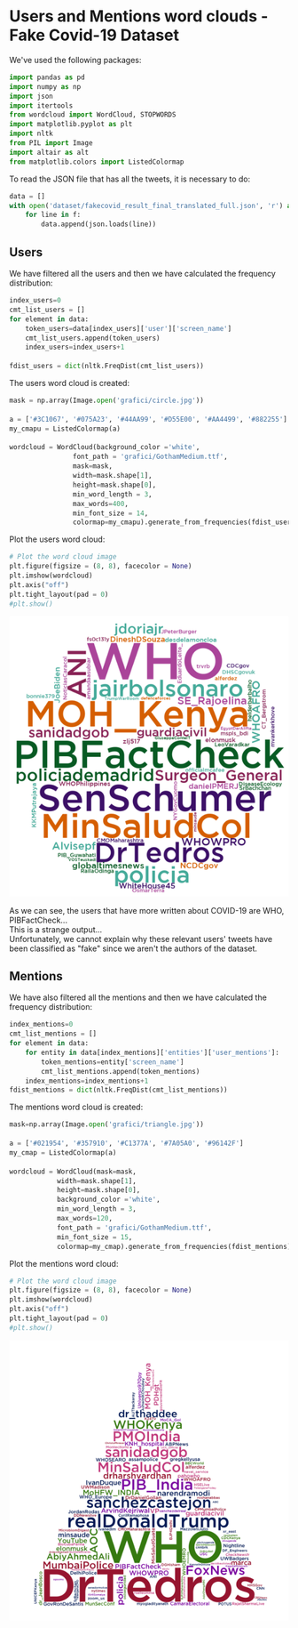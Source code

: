 # Users and Mentions  word clouds - Fake Covid-19 Dataset

We've used the following packages:


```python
import pandas as pd
import numpy as np
import json
import itertools  
from wordcloud import WordCloud, STOPWORDS
import matplotlib.pyplot as plt 
import nltk
from PIL import Image
import altair as alt
from matplotlib.colors import ListedColormap
```

To read the JSON file that has all the tweets, it is necessary to do:


```python
data = []
with open('dataset/fakecovid_result_final_translated_full.json', 'r') as f:
    for line in f:
        data.append(json.loads(line))
```

## Users

We have filtered all the users and then we have calculated the frequency distribution:


```python
index_users=0
cmt_list_users = []
for element in data:
    token_users=data[index_users]['user']['screen_name']
    cmt_list_users.append(token_users)
    index_users=index_users+1
    
fdist_users = dict(nltk.FreqDist(cmt_list_users))
```

The users word cloud is created:


```python
mask = np.array(Image.open('grafici/circle.jpg'))

a = ['#3C1067', '#075A23', '#44AA99', '#D55E00', '#AA4499', '#882255']
my_cmapu = ListedColormap(a)

wordcloud = WordCloud(background_color ='white', 
                font_path = 'grafici/GothamMedium.ttf',
                mask=mask,
                width=mask.shape[1],
                height=mask.shape[0],
                min_word_length = 3,
                max_words=400,
                min_font_size = 14,
                colormap=my_cmapu).generate_from_frequencies(fdist_users)
```

Plot the users word cloud:


```python
# Plot the word cloud image                        
plt.figure(figsize = (8, 8), facecolor = None) 
plt.imshow(wordcloud) 
plt.axis("off") 
plt.tight_layout(pad = 0)
#plt.show()
```

![wordcloud_fake_users.png](./img/wordcloud_fake_users.png)

As we can see, the users that have more written about COVID-19 are WHO, PIBFactCheck...
<br>This is a strange output...<br>
Unfortunately, we cannot explain why these relevant users' tweets have been classified as "fake" since we aren't the authors of the dataset.

## Mentions

We have also filtered all the mentions and then we have calculated the frequency distribution:


```python
index_mentions=0
cmt_list_mentions = []
for element in data:
    for entity in data[index_mentions]['entities']['user_mentions']:
        token_mentions=entity['screen_name']
        cmt_list_mentions.append(token_mentions)
    index_mentions=index_mentions+1
fdist_mentions = dict(nltk.FreqDist(cmt_list_mentions))
```

The mentions word cloud is created:


```python
mask=np.array(Image.open('grafici/triangle.jpg'))

a = ['#021954', '#357910', '#C1377A', '#7A05A0', '#96142F']
my_cmap = ListedColormap(a)

wordcloud = WordCloud(mask=mask,
            width=mask.shape[1],
            height=mask.shape[0],
            background_color ='white', 
            min_word_length = 3,
            max_words=120,
            font_path = 'grafici/GothamMedium.ttf',
            min_font_size = 15,
            colormap=my_cmap).generate_from_frequencies(fdist_mentions) 
```

Plot the mentions word cloud:


```python
# Plot the word cloud image
plt.figure(figsize = (8, 8), facecolor = None) 
plt.imshow(wordcloud) 
plt.axis("off") 
plt.tight_layout(pad = 0)
#plt.show()
```

![wordcloud_fake_mentions.png](./img/wordcloud_fake_mentions.png)
